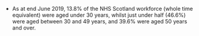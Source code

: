 * As at end June 2019, 13.8% of the NHS Scotland workforce (whole time equivalent) were aged under 30 years, whilst just under half (46.6%) were aged between 30 and 49 years, and 39.6% were aged 50 years and over.
